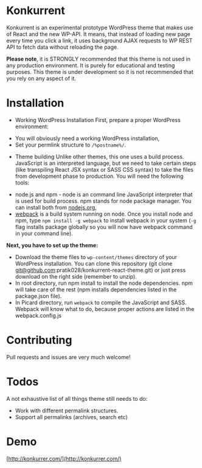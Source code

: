 Konkurrent
===

Konkurrent is an experimental prototype WordPress theme that makes use of React and the new WP-API. It means, that instead of loading new page every time you click a link, it uses background AJAX requests to WP REST API to fetch data without reloading the page.

**Please note**, it is STRONGLY recommended that this theme is not used in any production environment. It is purely for educational and testing purposes. This theme is under development so it is not recommended that you rely on any aspect of it.

Installation
===
* Working WordPress Installation
First, prepare a proper WordPress environment:
- You will obviously need a working WordPress installation,
- Set your permlink structure to `/%postname%/`.

* Theme building 
Unlike other themes, this one uses a build process. JavaScript is an interpreted language, but we need to take certain steps (like transpiling React JSX syntax or SASS CSS syntax) to take the files from development phase to production. You will need the following tools:
- node.js and npm - node is an command line JavaScript interpreter that is used for build process. npm stands for node package manager. You can install both from [nodejs.org](https://nodejs.org/en/),
- [webpack](https://webpack.js.org/) is a build system running on node. Once you install node and npm, type `npm install -g webpack` to install webpack in your system (`-g` flag installs package globally so you will now have webpack command in your command line).

**Next, you have to set up the theme:**

* Download the theme files to `wp-content/themes` directory of your WordPress installation. You can clone this repository (git clone git@github.com:pratik028/konkurrent-react-theme.git) or just press download on the right side (remember to unzip).
* In root directory, run npm install to install the node dependencies. npm will take care of the rest (npm installs dependencies listed in the package.json file).
* In Picard directory, run `webpack` to compile the JavaScript and SASS. Webpack will know what to do, because proper actions are listed in the webpack.config.js

Contributing
===
Pull requests and issues are very much welcome!

Todos
===
A not exhaustive list of all things theme still needs to do:
* Work with different permalink structures.
* Support all permalinks (archives, search etc)

Demo
===
[http://konkurrer.com/](http://konkurrer.com/)
